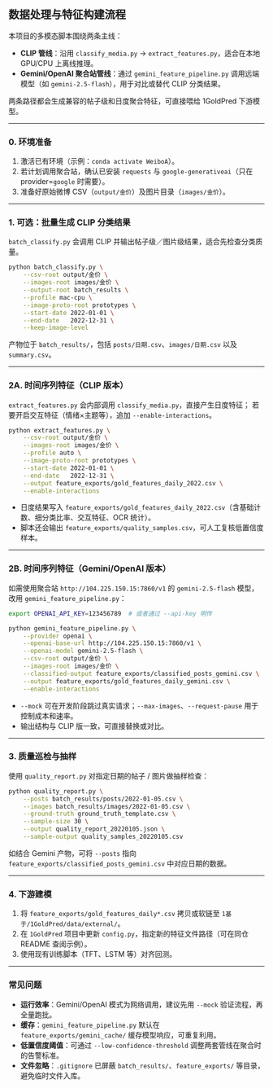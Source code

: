 ## 数据处理与特征构建流程

本项目的多模态脚本围绕两条主线：
- **CLIP 管线**：沿用 `classify_media.py` → `extract_features.py`，适合在本地 GPU/CPU 上离线推理。
- **Gemini/OpenAI 聚合站管线**：通过 `gemini_feature_pipeline.py` 调用远端模型（如 `gemini-2.5-flash`），用于对比或替代 CLIP 分类结果。

两条路径都会生成兼容的帖子级和日度聚合特征，可直接喂给 1GoldPred 下游模型。

---

### 0. 环境准备

1. 激活已有环境（示例：`conda activate WeiboA`）。
2. 若计划调用聚合站，确认已安装 `requests` 与 `google-generativeai`（只在 provider=`google` 时需要）。
3. 准备好原始微博 CSV（`output/金价`）及图片目录（`images/金价`）。

---

### 1. 可选：批量生成 CLIP 分类结果

`batch_classify.py` 会调用 CLIP 并输出帖子级／图片级结果，适合先检查分类质量。

```bash
python batch_classify.py \
    --csv-root output/金价 \
    --images-root images/金价 \
    --output-root batch_results \
    --profile mac-cpu \
    --image-proto-root prototypes \
    --start-date 2022-01-01 \
    --end-date   2022-12-31 \
    --keep-image-level
```

产物位于 `batch_results/`，包括 `posts/日期.csv`、`images/日期.csv` 以及 `summary.csv`。

---

### 2A. 时间序列特征（CLIP 版本）

`extract_features.py` 会内部调用 `classify_media.py`，直接产生日度特征；
若要开启交互特征（情绪×主题等），追加 `--enable-interactions`。

```bash
python extract_features.py \
    --csv-root output/金价 \
    --images-root images/金价 \
    --profile auto \
    --image-proto-root prototypes \
    --start-date 2022-01-01 \
    --end-date   2022-12-31 \
    --output feature_exports/gold_features_daily_2022.csv \
    --enable-interactions
```

- 日度结果写入 `feature_exports/gold_features_daily_2022.csv`（含基础计数、细分类比率、交互特征、OCR 统计）。
- 脚本还会输出 `feature_exports/quality_samples.csv`，可人工复核低置信度样本。

---

### 2B. 时间序列特征（Gemini/OpenAI 版本）

如需使用聚合站 `http://104.225.150.15:7860/v1` 的 `gemini-2.5-flash` 模型，改用 `gemini_feature_pipeline.py`：

```bash
export OPENAI_API_KEY=123456789  # 或者通过 --api-key 明传

python gemini_feature_pipeline.py \
    --provider openai \
    --openai-base-url http://104.225.150.15:7860/v1 \
    --openai-model gemini-2.5-flash \
    --csv-root output/金价 \
    --images-root images/金价 \
    --classified-output feature_exports/classified_posts_gemini.csv \
    --output feature_exports/gold_features_daily_gemini.csv \
    --enable-interactions
```

- `--mock` 可在开发阶段跳过真实请求；`--max-images`、`--request-pause` 用于控制成本和速率。
- 输出结构与 CLIP 版一致，可直接替换或对比。

---

### 3. 质量巡检与抽样

使用 `quality_report.py` 对指定日期的帖子 / 图片做抽样检查：

```bash
python quality_report.py \
    --posts batch_results/posts/2022-01-05.csv \
    --images batch_results/images/2022-01-05.csv \
    --ground-truth ground_truth_template.csv \
    --sample-size 30 \
    --output quality_report_20220105.json \
    --sample-output quality_samples_20220105.csv
```

如结合 Gemini 产物，可将 `--posts` 指向 `feature_exports/classified_posts_gemini.csv` 中对应日期的数据。

---

### 4. 下游建模

1. 将 `feature_exports/gold_features_daily*.csv` 拷贝或软链至 `1基于/1GoldPred/data/external/`。
2. 在 `1GoldPred` 项目中更新 `config.py`，指定新的特征文件路径（可在同仓 README 查阅示例）。
3. 使用现有训练脚本（TFT、LSTM 等）对齐回测。

---

### 常见问题

- **运行效率**：Gemini/OpenAI 模式为网络调用，建议先用 `--mock` 验证流程，再全量跑批。
- **缓存**：`gemini_feature_pipeline.py` 默认在 `feature_exports/gemini_cache/` 缓存模型响应，可重复利用。
- **低置信度阈值**：可通过 `--low-confidence-threshold` 调整两套管线在聚合时的告警标准。
- **文件忽略**：`.gitignore` 已屏蔽 `batch_results/`、`feature_exports/` 等目录，避免临时文件入库。
